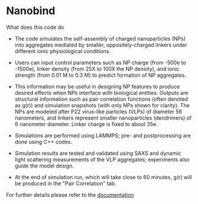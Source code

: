 # Nanobind

What does this code do
* The code simulates the self-assembly of charged nanoparticles (NPs) into aggregates mediated by smaller, oppositely-charged linkers under different ionic physiological conditions. 

* Users can input control parameters such as NP charge (from -500e to -1500e), linker density (from 25X to 100X the NP density), and ionic strength (from 0.01 M to 0.3 M) to predict formation of NP aggregates. 

* This information may be useful in designing NP features to produce desired effects when NPs interface with biological entities. Outputs are structural information such as pair correlation functions (often denoted as g(r)) and simulation snapshots (with only NPs shown for clarity). The NPs are modeled after P22 virus-like particles (VLPs) of diameter 56 nanometers, and linkers represent smaller nanoparticles (dendrimers) of 6 nanometer diameter. Linker charge is fixed to about 35e.

* Simulations are performed using LAMMPS; pre- and postprocessing are done using C++ codes. 

* Simulation results are tested and validated using SAXS and dynamic light scattering measurements of the VLP aggregates; experiments also guide the model design.

* At the end of simulation run, which will take close to 60 minutes, g(r) will be produced in the "Pair Correlation" tab. 

For further details please refer to the [documentation](https://softmaterialslab.github.io/nanobind/) 